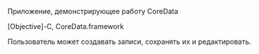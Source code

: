Приложение, демонстрирующее работу CoreData

[Objective]-C, CoreData.framework

Пользователь может создавать записи, сохранять их и редактировать.
